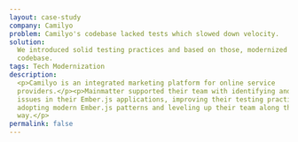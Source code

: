 ```yaml
---
layout: case-study
company: Camilyo
problem: Camilyo's codebase lacked tests which slowed down velocity.
solution:
  We introduced solid testing practices and based on those, modernized the
  codebase.
tags: Tech Modernization
description:
  <p>Camilyo is an integrated marketing platform for online service
  providers.</p><p>Mainmatter supported their team with identifying and fixing
  issues in their Ember.js applications, improving their testing practices,
  adopting modern Ember.js patterns and leveling up their team along the
  way.</p>
permalink: false
---
```


